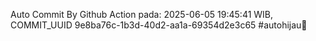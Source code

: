 Auto Commit By Github Action pada: 2025-06-05 19:45:41 WIB, COMMIT_UUID 9e8ba76c-1b3d-40d2-aa1a-69354d2e3c65 #autohijau🗿
